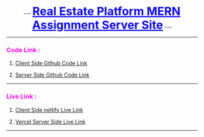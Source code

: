 <p align="center">
 ---
  <b><span style="font-size: 30px ; color: #0A03FC;font-weight:bold"><u>Real Estate Platform MERN Assignment Server Site</u></span></b>
 ---
</p>

---

### <span style=" color: #FA07EF">Code Link : </span>

1. [Client Side Github Code Link](https://github.com/programming-hero-web-course1/b8a12-client-side-mr-tnmy-srkr "https://github.com/programming-hero-web-course1/b8a12-client-side-mr-tnmy-srkr")

2. [Server Side Github Code Link](https://github.com/programming-hero-web-course1/b8a12-server-side-mr-tnmy-srkr "https://github.com/programming-hero-web-course1/b8a12-server-side-mr-tnmy-srkr")

------

### <span style=" color: #FA07EF">Live Link : </span>

1. [ Client Side netlify Live Link](https://real-estate-platform-mern-project.netlify.app/ "https://real-estate-platform-mern-project.netlify.app/")



2. [Vercel Server Side Live Link](https://real-estate-platform-mern-project-assignment-12-server.vercel.app/ "https://real-estate-platform-mern-project-assignment-12-server.vercel.app/")

---

